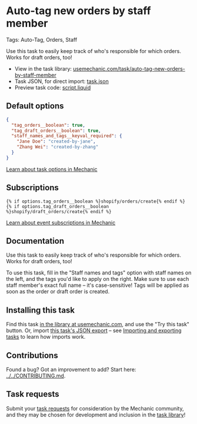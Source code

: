 # Auto-tag new orders by staff member

Tags: Auto-Tag, Orders, Staff

Use this task to easily keep track of who's responsible for which orders. Works for draft orders, too!

* View in the task library: [usemechanic.com/task/auto-tag-new-orders-by-staff-member](https://usemechanic.com/task/auto-tag-new-orders-by-staff-member)
* Task JSON, for direct import: [task.json](../../tasks/auto-tag-new-orders-by-staff-member.json)
* Preview task code: [script.liquid](./script.liquid)

## Default options

```json
{
  "tag_orders__boolean": true,
  "tag_draft_orders__boolean": true,
  "staff_names_and_tags__keyval_required": {
    "Jane Doe": "created-by-jane",
    "Zhang Wei": "created-by-zhang"
  }
}
```

[Learn about task options in Mechanic](https://docs.usemechanic.com/article/471-task-options)

## Subscriptions

```liquid
{% if options.tag_orders__boolean %}shopify/orders/create{% endif %}
{% if options.tag_draft_orders__boolean %}shopify/draft_orders/create{% endif %}
```

[Learn about event subscriptions in Mechanic](https://docs.usemechanic.com/article/408-subscriptions)

## Documentation

Use this task to easily keep track of who's responsible for which orders. Works for draft orders, too!

To use this task, fill in the "Staff names and tags" option with staff names on the left, and the tags you'd like to apply on the right. Make sure to use each staff member's exact full name – it's case-sensitive! Tags will be applied as soon as the order or draft order is created.

## Installing this task

Find this task [in the library at usemechanic.com](https://usemechanic.com/task/auto-tag-new-orders-by-staff-member), and use the "Try this task" button. Or, import [this task's JSON export](../../tasks/auto-tag-new-orders-by-staff-member.json) – see [Importing and exporting tasks](https://docs.usemechanic.com/article/505-importing-and-exporting-tasks) to learn how imports work.

## Contributions

Found a bug? Got an improvement to add? Start here: [../../CONTRIBUTING.md](../../CONTRIBUTING.md).

## Task requests

Submit your [task requests](https://mechanic.canny.io/task-requests) for consideration by the Mechanic community, and they may be chosen for development and inclusion in the [task library](https://tasks.mechanic.dev/)!
